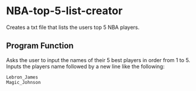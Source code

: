 # NBA-top-5-list-creator
Creates a txt file that lists the users top 5 NBA players.
## Program Function
Asks the user to input the names of their 5 best players in order from 1 to 5. 
Inputs the players name followed by a new line like the following: 
```
Lebron_James
Magic_Johnson

```
